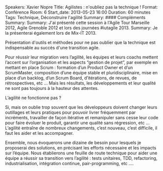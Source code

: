 Speakers: Xavier Nopre
Title: Agilistes : n'oubliez pas la technique !
Format: Conférence
Room: 6
Start_date: 2013-05-23 16:00
Duration: 60 minutes
Tags: Technique, Déconstruire l'agilité
Summary: #### Compléments
Summary: 
Summary: J'ai présenté cette session à l'Agile Tour Marseille 2012, Agile Grenoble 2012 et lors des journées #iutagile 2013.
Summary: Je la présenterai également lors de Mix-IT 2013.

Présentation d'outils et méthodes pour ne pas oublier que la technique est indispensable au succès d'une transition agile.

Pour réussir leur migration vers l’agilité, les équipes et leurs coachs mettent l’accent sur l’organisation et les aspects “gestion de projet”, par exemple en mettant en place Scrum : formation d’un Product Owner et d’un ScrumMaster, composition d’une équipe stable et pluridisciplinaire, mise en place d’un backlog, d’un Scrum Board, d’itérations, de revues, de rétrospectives, etc …
Mais les résultats, les développements et leur qualité ne sont pas toujours à la hauteur des attentes. 

L’agilité ne fonctionne pas ?

Si, mais on oublie trop souvent que les développeurs doivent changer leurs outillages et leurs pratiques pour pouvoir livrer fréquemment par incréments, travailler de façon itérative et remanipuler sans cesse leur code pour faire évoluer le produit, garantir une qualité sans régression, etc …
L’agilité entraîne de nombreux changements, c’est nouveau, c’est difficile, il faut les aider et les accompagner.

Ensemble, nous évoquerons une dizaine de besoin pour lesquels je proposerai des solutions, en précisant les efforts nécessaire et les impacts sur l’équipe.
Nous établierons une feuille de route technique pour aider une équipe a réussir sa transition vers l’agilité : tests unitaires, TDD, refactoring, industrialisation, intégration continue, pair-programming, etc ....

